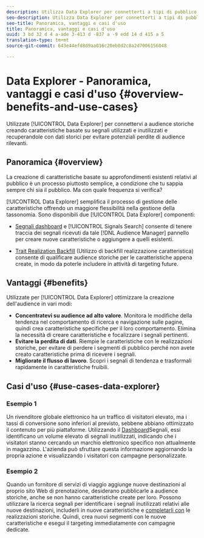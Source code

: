 ```yaml
---
description: Utilizza Data Explorer per connetterti a tipi di pubblico storici creando caratteristiche basate su segnali utilizzati e inutilizzati e eseguendo il backfill con dati storici per evitare potenziali perdite di pubblico rilevanti.
seo-description: Utilizza Data Explorer per connetterti a tipi di pubblico storici creando caratteristiche basate su segnali utilizzati e inutilizzati e eseguendo il backfill con dati storici per evitare potenziali perdite di pubblico rilevanti.
seo-title: Panoramica, vantaggi e casi d'uso
title: Panoramica, vantaggi e casi d'uso
uuid: 3 bd 32 d 4 a-ade 3-413 d -837 a -9 edd 14 d 415 a 5
translation-type: tm+mt
source-git-commit: 643e44efd8d9aa016c20eb0d2c8a2d7006156048

---
```



# Data Explorer - Panoramica, vantaggi e casi d&#39;uso {#overview-benefits-and-use-cases}

Utilizzate [!UICONTROL Data Explorer] per connettervi a audience storiche creando caratteristiche basate su segnali utilizzati e inutilizzati e recuperandole con dati storici per evitare potenziali perdite di audience rilevanti.

## Panoramica {#overview}

La creazione di caratteristiche basate su approfondimenti esistenti relativi al pubblico è un processo piuttosto semplice, a condizione che tu sappia sempre chi sia il pubblico. Ma con quale frequenza si verifica?

[!UICONTROL Data Explorer] semplifica il processo di gestione delle caratteristiche offrendo un maggiore flessibilità nella gestione della tassonomia. Sono disponibili due [!UICONTROL Data Explorer] componenti:

* [Segnali dashboard](../../features/data-explorer/data-explorer-signals-dashboard.md) e [!UICONTROL Signals Search] consente di tenere traccia dei segnali ricevuti da tale [!DNL Audience Manager] pannello per creare nuove caratteristiche o aggiungere a quelli esistenti.

* [Trait Realization Backfill](../../features/data-explorer/data-explorer-trait-backfill.md) (Utilizzo di backfill realizzazione caratteristica) consente di qualificare audience storiche per le caratteristiche appena create, in modo da poterle includere in attività di targeting future.

## Vantaggi {#benefits}

Utilizzate per [!UICONTROL Data Explorer] ottimizzare la creazione dell&#39;audience in vari modi:

* **Concentratevi su audience ad alto valore**. Monitora le modifiche della tendenza nel comportamento di ricerca e navigazione sulle pagine, quindi crea caratteristiche specifiche per il loro comportamento. Elimina la necessità di creare caratteristiche e focalizzare i segnali pertinenti.
* **Evitare la perdita di dati**. Riempie le caratteristiche con le realizzazioni storiche, per evitare di perdere i segmenti di pubblico perché non avete creato caratteristiche prima di ricevere i segnali.
* **Migliorate il flusso di lavoro**. Scopri i segnali di tendenza e trasformali rapidamente in caratteristiche fruibili.

## Casi d&#39;uso {#use-cases-data-explorer}

### Esempio 1

Un rivenditore globale elettronico ha un traffico di visitatori elevato, ma i tassi di conversione sono inferiori al previsto, sebbene abbiano ottimizzato il contenuto per più piattaforme. Utilizzando il [Dashboard](../../features/data-explorer/data-explorer-signals-dashboard.md)Segnali, essi identificano un volume elevato di segnali inutilizzati, indicando che i visitatori stanno cercando un marchio elettronico specifico non attualmente in magazzino. L&#39;azienda può sfruttare questa informazione aggiornando la propria azione e visualizzando i visitatori con campagne personalizzate.

### Esempio 2

Quando un fornitore di servizi di viaggio aggiunge nuove destinazioni al proprio sito Web di prenotazione, desiderano pubblicarle a audience storiche, anche se non hanno caratteristiche create per loro. Possono utilizzare la ricerca segnali per identificare i segnali inutilizzati relativi alle nuove destinazioni, includerli in nuove caratteristiche e [completarli con](../../features/data-explorer/data-explorer-trait-backfill.md) le realizzazioni storiche. Quindi, crea nuovi segmenti con le nuove caratteristiche e esegui il targeting immediatamente con campagne dedicate.

